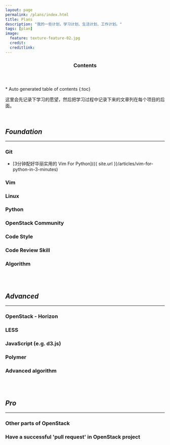 ```yaml
---
layout: page
permalink: /plans/index.html
title: Plans
description: "我的一些计划，学习计划、生活计划、工作计划。"
tags: [plan]
image:
  feature: texture-feature-02.jpg
  credit: 
  creditlink: 
---
```


<section id="table-of-contents" class="toc">
  <header>
    <h3 >Contents</h3>
  </header>
<div id="drawer" markdown="1">
*  Auto generated table of contents
{:toc}
</div>
</section><!-- /#table-of-contents -->

这里会先记录下学习的愿望，然后把学习过程中记录下来的文章列在每个项目的后面。

<br />

## *Foundation*
---

### Git
* [3分钟配好华丽实用的 Vim For Python]({{ site.url }}/articles/vim-for-python-in-3-minutes)

### Vim

### Linux

### Python

### OpenStack Community

### Code Style

### Code Review Skill

### Algorithm

<br />
<br />

## *Advanced*
---

### OpenStack - Horizon

### LESS

### JavaScript (e.g. d3.js)

### Polymer

### Advanced algorithm

<br />
<br />

## *Pro*
---

### Other parts of OpenStack

### Have a successful 'pull request' in OpenStack project


<br />
